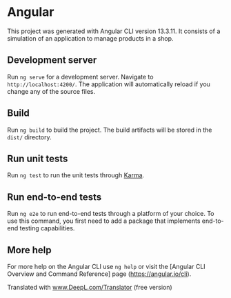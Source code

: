 # Angular

This project was generated with Angular CLI version 13.3.11. 
It consists of a simulation of an application to manage products in a shop.

## Development server

Run `ng serve` for a development server. Navigate to `http://localhost:4200/`. The application will automatically reload if you change any of the source files.

## Build

Run `ng build` to build the project. The build artifacts will be stored in the `dist/` directory.

## Run unit tests

Run `ng test` to run the unit tests through [Karma](https://karma-runner.github.io).

## Run end-to-end tests

Run `ng e2e` to run end-to-end tests through a platform of your choice. To use this command, you first need to add a package that implements end-to-end testing capabilities.

## More help

For more help on the Angular CLI use `ng help` or visit the [Angular CLI Overview and Command Reference] page (https://angular.io/cli).

Translated with www.DeepL.com/Translator (free version)
